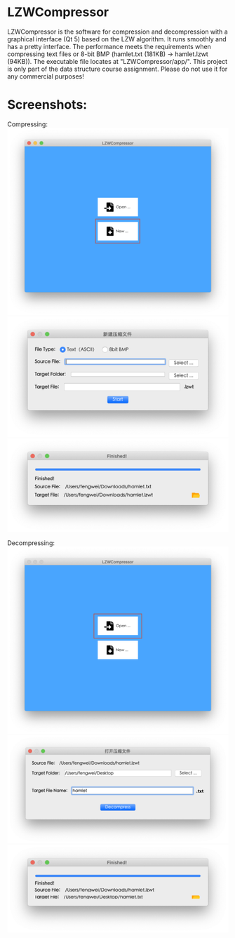 # LZWCompressor
LZWCompressor is the software for compression and decompression with a graphical interface (Qt 5) based on the LZW algorithm. It runs smoothly and has a pretty interface. The performance meets the requirements when compressing text files or 8-bit BMP (hamlet.txt (181KB) -> hamlet.lzwt (94KB)). The executable file locates at "LZWCompressor/app/". This project is only part of the data structure course assignment. Please do not use it for any commercial purposes! 

# Screenshots:
Compressing:
![image](https://github.com/Super262/LZWCompressor/blob/master/images/zip1.png)
![image](https://github.com/Super262/LZWCompressor/blob/master/images/zip2.png)
![image](https://github.com/Super262/LZWCompressor/blob/master/images/zip3.png)

Decompressing:
![image](https://github.com/Super262/LZWCompressor/blob/master/images/unzip1.png)
![image](https://github.com/Super262/LZWCompressor/blob/master/images/unzip2.png)
![image](https://github.com/Super262/LZWCompressor/blob/master/images/unzip3.png)
